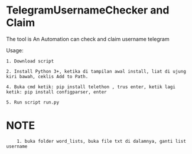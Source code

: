 # TelegramUsernameChecker and Claim
 

The tool is An Automation can check and claim username telegram

Usage:

    1. Download script

    2. Install Python 3+, ketika di tampilan awal install, liat di ujung kiri bawah, ceklis Add to Path. 

    4. Buka cmd ketik: pip install telethon , trus enter, ketik lagi ketik: pip install configparser, enter

    5. Run script run.py


# NOTE
  
        1. buka folder word_lists, buka file txt di dalamnya, ganti list username 
